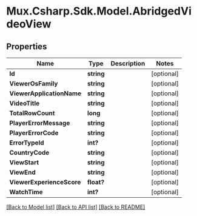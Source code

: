 # Mux.Csharp.Sdk.Model.AbridgedVideoView

## Properties

Name | Type | Description | Notes
------------ | ------------- | ------------- | -------------
**Id** | **string** |  | [optional] 
**ViewerOsFamily** | **string** |  | [optional] 
**ViewerApplicationName** | **string** |  | [optional] 
**VideoTitle** | **string** |  | [optional] 
**TotalRowCount** | **long** |  | [optional] 
**PlayerErrorMessage** | **string** |  | [optional] 
**PlayerErrorCode** | **string** |  | [optional] 
**ErrorTypeId** | **int?** |  | [optional] 
**CountryCode** | **string** |  | [optional] 
**ViewStart** | **string** |  | [optional] 
**ViewEnd** | **string** |  | [optional] 
**ViewerExperienceScore** | **float?** |  | [optional] 
**WatchTime** | **int?** |  | [optional] 

[[Back to Model list]](../README.md#documentation-for-models) [[Back to API list]](../README.md#documentation-for-api-endpoints) [[Back to README]](../README.md)

